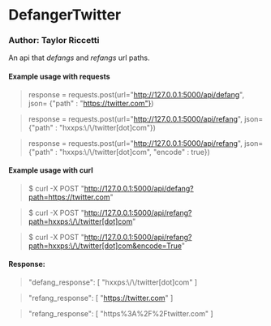 # DefangerTwitter
### Author: Taylor Riccetti
An api that *defangs* and *refangs* url paths. 

#### Example usage with requests  
> response = requests.post(url="http://127.0.0.1:5000/api/defang", json= {"path" : "https://twitter.com"}) 

> response = requests.post(url="http://127.0.0.1:5000/api/refang", json= {"path" : "hxxps:\\/\\/twitter[dot]com"})

> response = requests.post(url="http://127.0.0.1:5000/api/refang", json= {"path" : "hxxps:\\/\\/twitter[dot]com", "encode" : true})

#### Example usage with curl
>  $ curl -X POST "http://127.0.0.1:5000/api/defang?path=https://twitter.com"

>  $ curl -X POST "http://127.0.0.1:5000/api/refang?path=hxxps:\/\/twitter[dot]com"

>  $ curl -X POST "http://127.0.0.1:5000/api/refang?path=hxxps:\/\/twitter[dot]com&encode=True"

#### Response: 
> "defang_response": [ "hxxps:\\/\\/twitter[dot]com" ]

> "refang_response": [ "https://twitter.com" ]

> "refang_response": [ "https%3A%2F%2Ftwitter.com" ] 
